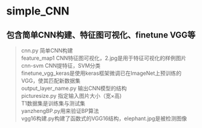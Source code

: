 # simple_CNN
## 包含简单CNN构建、特征图可视化、finetune VGG等
>cnn.py  简单CNN构建  
feature_map1  CNN特征图可视化，2.jpg是用于特征可视化的样例图片  
cnn-svm  CNN提特征，SVM分类  
finetune_vgg_keras是使用keras框架微调已在ImageNet上预训练的VGG，使其匹配新数据集  
output_layer_name.py 输出CNN模型的结构  
picturesize.py 指定输入图片大小（宽×高)    
T1数据集是训练集与测试集  
yanzhengBP.py用来验证BP算法  
vgg16构建.py构建了函数式的VGG16结构，elephant.jpg是被检测图像

